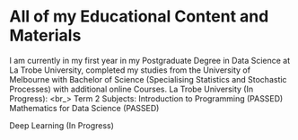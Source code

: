 # All of my Educational Content and Materials
I am currently in my first year in my Postgraduate Degree in Data Science at La Trobe University, completed my studies from the University of Melbourne with Bachelor of Science (Specialising Statistics and Stochastic Processes) with additional online Courses. 
La Trobe University (In Progress): <br_>
Term 2 Subjects:
Introduction to Programming (PASSED) <br />
Mathematics for Data Science (PASSED) <br/>

Deep Learning (In Progress)

